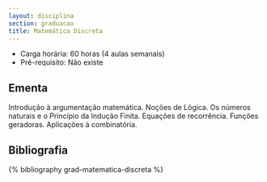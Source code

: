 ```yaml
---
layout: disciplina
section: graduacao
title: Matemática Discreta
---
```


- Carga horária: 60 horas (4 aulas semanais)
- Pré-requisito: Não existe

## Ementa

Introdução à argumentação matemática. Noções de Lógica. Os números
naturais e o Princípio da Indução Finita. Equações de recorrência.
Funções geradoras. Aplicações à combinatória.

## Bibliografia

{% bibliography grad-matematica-discreta %}

